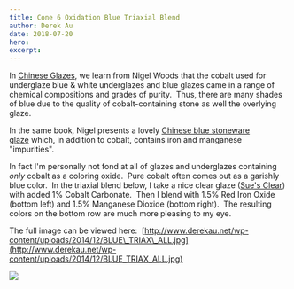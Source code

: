 ```yaml
---
title: Cone 6 Oxidation Blue Triaxial Blend
author: Derek Au
date: 2018-07-20
hero: 
excerpt: 
---
```


In [Chinese Glazes](https://books.google.com/books?id=NGw8DUuNywYC), we learn from Nigel Woods that the cobalt used for underglaze blue & white underglazes and blue glazes came in a range of chemical compositions and grades of purity.  Thus, there are many shades of blue due to the quality of cobalt-containing stone as well the overlying glaze.

In the same book, Nigel presents a lovely [Chinese blue stoneware glaze](https://glazy.org/recipes/2928) which, in addition to cobalt, contains iron and manganese "impurities".

In fact I'm personally not fond at all of glazes and underglazes containing _only_ cobalt as a coloring oxide.  Pure cobalt often comes out as a garishly blue color.  In the triaxial blend below, I take a nice clear glaze ([Sue's Clear](https://glazy.org/recipes/10997)) with added 1% Cobalt Carbonate.  Then I blend with 1.5% Red Iron Oxide (bottom left) and 1.5% Manganese Dioxide (bottom right).  The resulting colors on the bottom row are much more pleasing to my eye.

The full image can be viewed here:  [http://www.derekau.net/wp-content/uploads/2014/12/BLUE\_TRIAX\_ALL.jpg](http://www.derekau.net/wp-content/uploads/2014/12/BLUE_TRIAX_ALL.jpg)

![](./images/BLUE_TRIAX_ALL.jpg)
